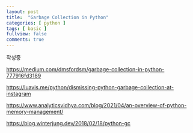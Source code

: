 ```yaml
---
layout: post
title:  "Garbage Collection in Python"
categories: [ python ]
tags: [ basic ]
fullview: false
comments: true
---
```




작성중

https://medium.com/dmsfordsm/garbage-collection-in-python-777916fd3189

https://luavis.me/python/dismissing-python-garbage-collection-at-instagram

https://www.analyticsvidhya.com/blog/2021/04/an-overview-of-python-memory-management/

https://blog.winterjung.dev/2018/02/18/python-gc